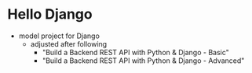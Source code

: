 # Hello Django
- model project for Django
  - adjusted after following
    - "Build a Backend REST API with Python & Django - Basic"
    - "Build a Backend REST API with Python & Django - Advanced"
